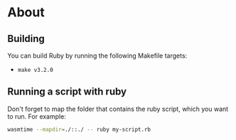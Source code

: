 # About

## Building

You can build Ruby by running the following Makefile targets:

- `make v3.2.0`

## Running a script with ruby

Don't forget to map the folder that contains the ruby script, which you want to run. For example:

```bash
wasmtime --mapdir=./::./ -- ruby my-script.rb
```
